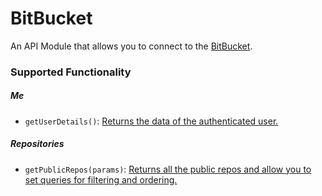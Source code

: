 # BitBucket

An API Module that allows you to connect to the [BitBucket](https://developer.atlassian.com/cloud/bitbucket/rest).

### Supported Functionality

##### Me

- `getUserDetails()`: [Returns the data of the authenticated user.](https://developer.atlassian.com/cloud/bitbucket/rest/api-group-users/#api-user-get)

##### Repositories

- `getPublicRepos(params)`: [Returns all the public repos and allow you to set queries for filtering and ordering.](https://developer.atlassian.com/cloud/bitbucket/rest/api-group-repositories/#api-repositories-get)
